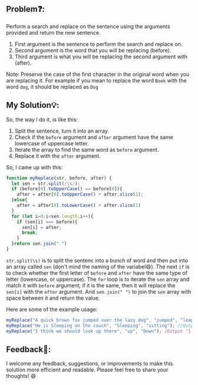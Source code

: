 ## Problem❓:

Perform a search and replace on the sentence using the arguments provided and return the new sentence.

1. First argument is the sentence to perform the search and replace on.
2. Second argument is the word that you will be replacing (before).
3. Third argument is what you will be replacing the second argument with (after).

Note: Preserve the case of the first character in the original word when you are replacing it. For example if you mean to replace the word `Book` with the word `dog`, it should be replaced as `Dog`


## My Solution💡:

So, the way I do it, is like this:
1. Split the sentence, turn it into an array.
2. Check if the `before` argument and `after` argument have the same lowercase of uppercase letter.
3. Iterate the array to find the same word as `before` argument.
4. Replace it with the `after` argument.

So, I came up with this:
```javascript
function myReplace(str, before, after) {
  let sen = str.split(/\s/);
  if (before[0].toUpperCase() == before[0]){
    after = after[0].toUpperCase() + after.slice(1);
  }else{
    after = after[0].toLowerCase() + after.slice(1)
  }
  for (let i=0;i<sen.length;i++){
    if (sen[i] === before){
      sen[i] = after;
      break;
    }
  }return sen.join(" ")
}
```

`str.split(\s)` is to split the sentenc into a bunch of word and then put into an array called `sen` (don't mind the naming of the variabel😄). 
The next `if` is to check whether the first letter of `before` and `after` have the same type of letter (lowercase, or uppercase).
The `for` loop is to iterate the `sen` array and match it with `before` argument, if it is the same, then it will replace the `sen[i]` with the `after` argument.
And `sen.join(" ")` to join the `sen` array with space between it and return the value.

Here are some of the example usage:

```javascript
myReplace("A quick brown fox jumped over the lazy dog", "jumped", "leaped"); //Output "A quick brown fox leaped over the lazy dog"
myReplace("He is Sleeping on the couch", "Sleeping", "sitting"); //Output "He is Sitting on the couch"
myReplace("I think we should look up there", "up", "Down"); /Output "I think we should look down there"
```


## Feedback💬:

I welcome any feedback, suggestions, or improvements to make this solution more efficient and readable. Please feel free to share your thoughts! :smile:
